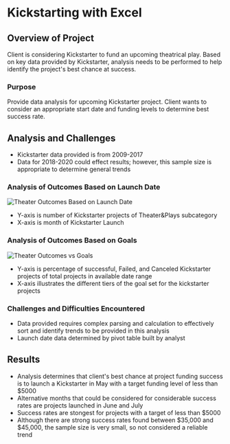 # Kickstarting with Excel

## Overview of Project
Client is considering Kickstarter to fund an upcoming theatrical play. Based on key data provided by Kickstarter, analysis needs to be performed to help identify the project's best chance at success.

### Purpose
Provide data analysis for upcoming Kickstarter project. Client wants to consider an appropriate start date and funding levels to determine best success rate.

## Analysis and Challenges
- Kickstarter data provided is from 2009-2017
- Data for 2018-2020 could effect results; however, this sample size is appropriate to determine general trends

### Analysis of Outcomes Based on Launch Date
![Theater Outcomes Based on Launch Date](https://github.com/sjmisina/module1/blob/main/Theater_Outcomes_vs_Launch.png)
- Y-axis is number of Kickstarter projects of Theater&Plays subcategory
- X-axis is month of Kickstarter Launch

### Analysis of Outcomes Based on Goals
![Theater Outcomes vs Goals](https://github.com/sjmisina/module1/blob/main/Outcomes_vs_Goals.png)
- Y-axis is percentage of successful, Failed, and Canceled Kickstarter projects of total projects in available date range
- X-axis illustrates the different tiers of the goal set for the kickstarter projects

### Challenges and Difficulties Encountered
- Data provided requires complex parsing and calculation to effectively sort and identify trends to be provided in this analysis
- Launch date data determined by pivot table built by analyst

## Results
- Analysis determines that client's best chance at project funding success is to launch a Kickstarter in May with a target funding level of less than $5000
- Alternative months that could be considered for considerable success rates are projects launched in June and July
- Success rates are stongest for projects with a target of less than $5000
- Although there are strong success rates found between $35,000 and $45,000, the sample size is very small, so not considered a reliable trend

###
